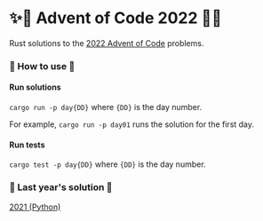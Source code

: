 # :sparkles::elf: Advent of Code 2022 :santa::sparkles:
Rust solutions to the [2022 Advent of Code](https://adventofcode.com/2022) problems.

### :cherries: How to use :cherries: 

#### Run solutions 
`cargo run -p day{DD}` where `{DD}` is the day number. 

For example, `cargo run -p day01` runs the solution for the first day.

#### Run tests 
`cargo test -p day{DD}` where `{DD}` is the day number.

### :christmas_tree: Last year's solution :christmas_tree:

[2021 (Python)](https://github.com/oyvindhg/advent-of-code-2021)
